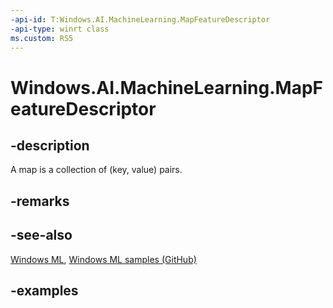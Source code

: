 ```yaml
---
-api-id: T:Windows.AI.MachineLearning.MapFeatureDescriptor
-api-type: winrt class
ms.custom: RS5
---
```


<!-- Class syntax.
public class MapFeatureDescriptor : ILearningModelFeatureDescriptor
-->

# Windows.AI.MachineLearning.MapFeatureDescriptor

## -description
A map is a collection of (key, value) pairs.

## -remarks

## -see-also
[Windows ML](https://docs.microsoft.com/windows/ai/), [Windows ML samples (GitHub)](https://github.com/Microsoft/Windows-Machine-Learning/tree/master)

## -examples
